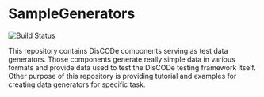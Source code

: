 # SampleGenerators

[![Build Status](https://travis-ci.org/qiubix/SampleGenerators.svg?branch=master)](https://travis-ci.org/qiubix/SampleGenerators)

This repository contains DisCODe components serving as test data generators. 
Those components generate really simple data in various formats and provide data used to test the DisCODe testing framework itself.
Other purpose of this repository is providing tutorial and examples for creating data generators for specific task.
